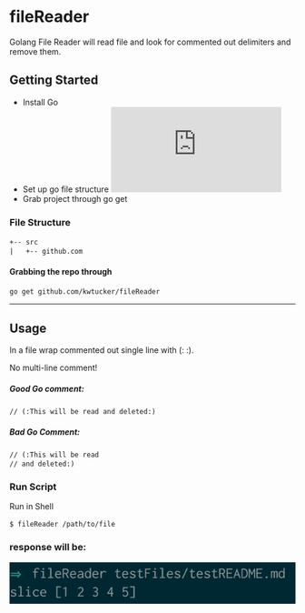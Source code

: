 # fileReader
Golang File Reader will read file and look for commented out delimiters and remove them.

## Getting Started
* Install Go
* Set up go file structure ![go file structure](https://golang.org/doc/code.html)
* Grab project through go get

### File Structure
```
+-- src
|   +-- github.com
```

#### Grabbing the repo through
```
go get github.com/kwtucker/fileReader
```
---

## Usage
In a file wrap commented out single line with (: :).

No multi-line comment!

##### Good Go comment:
```
// (:This will be read and deleted:)
```
##### Bad Go Comment:
```
// (:This will be read
// and deleted:)
```

### Run Script
Run in Shell
```
$ fileReader /path/to/file
```
### response will be:
![Image of response after command](https://github.com/kwtucker/fileReader/blob/master/examples/commandRes.png)
